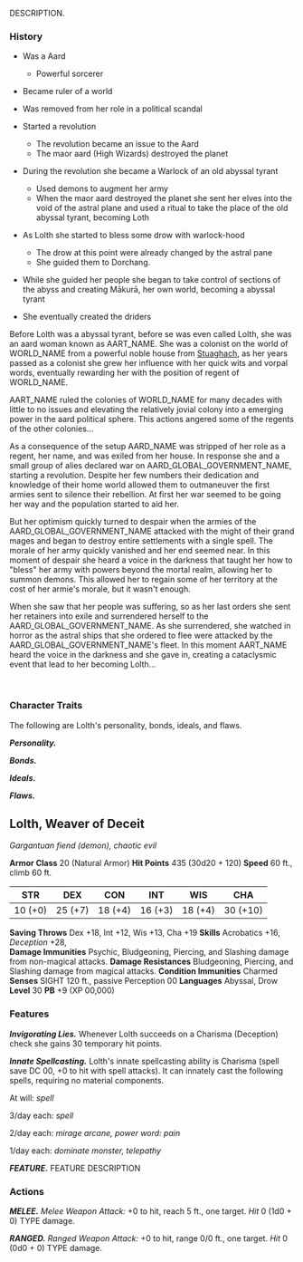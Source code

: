 DESCRIPTION.

### History
- Was a Aard
	- Powerful sorcerer
- Became ruler of a world
- Was removed from her role in a political scandal
- Started a revolution
	- The revolution became an issue to the Aard
	- The maor aard (High Wizards) destroyed the planet
- During the revolution she became a Warlock of an old abyssal tyrant
	- Used demons to augment her army
	- When the maor aard destroyed the planet she sent her elves into the void of the astral plane and used a ritual to take the place of the old abyssal tyrant, becoming Loth

- As Lolth she started to bless some drow with warlock-hood
	- The drow at this point were already changed by the astral pane
	- She guided them to Dorchang.
- While she guided her people she began to take control of sections of the abyss and creating Mākurā, her own world, becoming a abyssal tyrant
- She eventually created the driders

Before Lolth was a abyssal tyrant, before se was even called Lolth, she was an aard woman known as AART_NAME. She was a colonist on the world of WORLD_NAME from a powerful noble house from [Stuaghach](Ghrian#Stuaghach), as her years passed as a colonist she grew her influence with her quick wits and vorpal words, eventually rewarding her with the position of regent of WORLD_NAME.

AART_NAME ruled the colonies of WORLD_NAME for many decades with little to no issues and elevating the relatively jovial colony into a emerging power in the aard political sphere. This actions angered some of the regents of the other colonies...

As a consequence of the setup AARD_NAME was stripped of her role as a regent, her name, and was exiled from her house. In response she and a small group of alies declared war on AARD_GLOBAL_GOVERNMENT_NAME, starting a revolution. Despite her few numbers their dedication and knowledge of their home world allowed them to outmaneuver the first armies sent to silence their rebellion. At first her war seemed to be going her way and the population started to aid her.

But her optimism quickly turned to despair when the armies of the AARD_GLOBAL_GOVERNMENT_NAME attacked with the might of their grand mages and began to destroy entire settlements with a single spell. The morale of her army quickly vanished and her end seemed near. In this moment of despair she heard a voice in the darkness that taught her how to "bless" her army with powers beyond the mortal realm, allowing her to summon demons. This allowed her to regain some of her territory at the cost of her armie's morale, but it wasn't enough.

When she saw that her people was suffering, so as her last orders she sent her retainers into exile and surrendered herself to the AARD_GLOBAL_GOVERNMENT_NAME. As she surrendered, she watched in horror as the astral ships that she ordered to flee were attacked by the AARD_GLOBAL_GOVERNMENT_NAME's fleet. In this moment AART_NAME heard the voice in the darkness and she gave in, creating a cataclysmic event that lead to her becoming Lolth...

<br>

### Character Traits
The following are Lolth's personality, bonds, ideals, and flaws.

***Personality.***


***Bonds.***


***Ideals.***


***Flaws.***


## Lolth, Weaver of Deceit
*Gargantuan fiend (demon), chaotic evil*

**Armor Class** 20 (Natural Armor)
**Hit Points** 435 (30d20 + 120)
**Speed** 60 ft., climb 60 ft.

|   STR   |   DEX   |   CON   |   INT   |   WIS   |   CHA    |
|:-------:|:-------:|:-------:|:-------:|:-------:|:--------:|
| 10 (+0) | 25 (+7) | 18 (+4) | 16 (+3) | 18 (+4) | 30 (+10) |

**Saving Throws** Dex +18, Int +12, Wis +13, Cha +19 
**Skills** Acrobatics +16, *Deception* +28,  
**Damage Immunities** Psychic,  Bludgeoning, Piercing, and Slashing damage from non-magical attacks.
**Damage Resistances**  Bludgeoning, Piercing, and Slashing damage from magical attacks.
**Condition Immunities** Charmed
**Senses** SIGHT 120 ft., passive Perception 00
**Languages** Abyssal, Drow
**Level** 30 **PB** +9 (XP 00,000)

### Features
***Invigorating Lies.*** Whenever Lolth succeeds on a Charisma (Deception) check she gains 30 temporary hit points.

***Innate Spellcasting.*** Lolth's innate spellcasting ability is Charisma (spell save DC 00, +0 to hit with spell attacks). It can innately cast the following spells, requiring no material components.

At will: *spell*

3/day each: *spell*

2/day each: *mirage arcane, power word: pain*

1/day each: *dominate monster, telepathy*

***FEATURE.*** FEATURE DESCRIPTION

### Actions
***MELEE.*** *Melee Weapon Attack:* +0 to hit, reach 5 ft., one target. *Hit* 0 (1d0 + 0) TYPE damage. 

***RANGED.*** *Ranged Weapon Attack:* +0 to hit, range 0/0 ft., one target. *Hit* 0 (0d0 + 0) TYPE damage.

